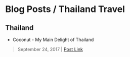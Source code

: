 # Blog Posts / Thailand Travel

## Thailand
* Coconut - My Main Delight of Thailand
> September 24, 2017 | [Post Link](https://liveitwith.tanya-jain.xyz/subcategory/travel/asia/thailand.html)
